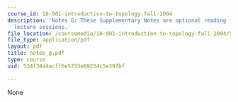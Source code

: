 ```yaml
---
course_id: 18-901-introduction-to-topology-fall-2004
description: 'Notes G: These Supplementary Notes are optional reading for the corresponding
  lecture sessions.'
file_location: /coursemedia/18-901-introduction-to-topology-fall-2004/534f34d4acff6e5733e89234c5e397bf_notes_g.pdf
file_type: application/pdf
layout: pdf
title: notes_g.pdf
type: course
uid: 534f34d4acff6e5733e89234c5e397bf

---
```

None